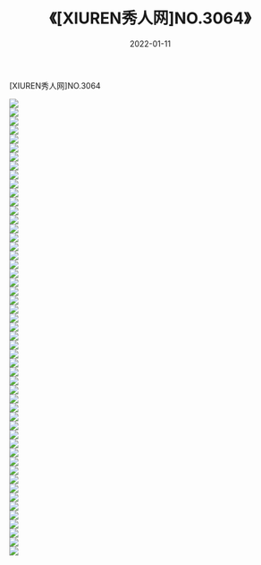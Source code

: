 ﻿---
layout: post
title:  《[XIUREN秀人网]NO.3064》
date:   2022-01-11
img: http://img.660000.xyz/Sharelink/秀人网/秀人网第04部分/[XIUREN秀人网]NO.3064/000.jpg
categories: [美女, 清纯, 唯美]
---

[XIUREN秀人网]NO.3064

 ![](http://img.660000.xyz/Sharelink/秀人网/秀人网第04部分/[XIUREN秀人网]NO.3064/001.jpg) <br>![](http://img.660000.xyz/Sharelink/秀人网/秀人网第04部分/[XIUREN秀人网]NO.3064/002.jpg) <br>![](http://img.660000.xyz/Sharelink/秀人网/秀人网第04部分/[XIUREN秀人网]NO.3064/003.jpg) <br>![](http://img.660000.xyz/Sharelink/秀人网/秀人网第04部分/[XIUREN秀人网]NO.3064/004.jpg) <br>![](http://img.660000.xyz/Sharelink/秀人网/秀人网第04部分/[XIUREN秀人网]NO.3064/005.jpg) <br>![](http://img.660000.xyz/Sharelink/秀人网/秀人网第04部分/[XIUREN秀人网]NO.3064/006.jpg) <br>![](http://img.660000.xyz/Sharelink/秀人网/秀人网第04部分/[XIUREN秀人网]NO.3064/007.jpg) <br>![](http://img.660000.xyz/Sharelink/秀人网/秀人网第04部分/[XIUREN秀人网]NO.3064/008.jpg) <br>![](http://img.660000.xyz/Sharelink/秀人网/秀人网第04部分/[XIUREN秀人网]NO.3064/009.jpg) <br>![](http://img.660000.xyz/Sharelink/秀人网/秀人网第04部分/[XIUREN秀人网]NO.3064/010.jpg) <br>![](http://img.660000.xyz/Sharelink/秀人网/秀人网第04部分/[XIUREN秀人网]NO.3064/011.jpg) <br>![](http://img.660000.xyz/Sharelink/秀人网/秀人网第04部分/[XIUREN秀人网]NO.3064/012.jpg) <br>![](http://img.660000.xyz/Sharelink/秀人网/秀人网第04部分/[XIUREN秀人网]NO.3064/013.jpg) <br>![](http://img.660000.xyz/Sharelink/秀人网/秀人网第04部分/[XIUREN秀人网]NO.3064/014.jpg) <br>![](http://img.660000.xyz/Sharelink/秀人网/秀人网第04部分/[XIUREN秀人网]NO.3064/015.jpg) <br>![](http://img.660000.xyz/Sharelink/秀人网/秀人网第04部分/[XIUREN秀人网]NO.3064/016.jpg) <br>![](http://img.660000.xyz/Sharelink/秀人网/秀人网第04部分/[XIUREN秀人网]NO.3064/017.jpg) <br>![](http://img.660000.xyz/Sharelink/秀人网/秀人网第04部分/[XIUREN秀人网]NO.3064/018.jpg) <br>![](http://img.660000.xyz/Sharelink/秀人网/秀人网第04部分/[XIUREN秀人网]NO.3064/019.jpg) <br>![](http://img.660000.xyz/Sharelink/秀人网/秀人网第04部分/[XIUREN秀人网]NO.3064/020.jpg) <br>![](http://img.660000.xyz/Sharelink/秀人网/秀人网第04部分/[XIUREN秀人网]NO.3064/021.jpg) <br>![](http://img.660000.xyz/Sharelink/秀人网/秀人网第04部分/[XIUREN秀人网]NO.3064/022.jpg) <br>![](http://img.660000.xyz/Sharelink/秀人网/秀人网第04部分/[XIUREN秀人网]NO.3064/023.jpg) <br>![](http://img.660000.xyz/Sharelink/秀人网/秀人网第04部分/[XIUREN秀人网]NO.3064/024.jpg) <br>![](http://img.660000.xyz/Sharelink/秀人网/秀人网第04部分/[XIUREN秀人网]NO.3064/025.jpg) <br>![](http://img.660000.xyz/Sharelink/秀人网/秀人网第04部分/[XIUREN秀人网]NO.3064/026.jpg) <br>![](http://img.660000.xyz/Sharelink/秀人网/秀人网第04部分/[XIUREN秀人网]NO.3064/027.jpg) <br>![](http://img.660000.xyz/Sharelink/秀人网/秀人网第04部分/[XIUREN秀人网]NO.3064/028.jpg) <br>![](http://img.660000.xyz/Sharelink/秀人网/秀人网第04部分/[XIUREN秀人网]NO.3064/029.jpg) <br>![](http://img.660000.xyz/Sharelink/秀人网/秀人网第04部分/[XIUREN秀人网]NO.3064/030.jpg) <br>![](http://img.660000.xyz/Sharelink/秀人网/秀人网第04部分/[XIUREN秀人网]NO.3064/031.jpg) <br>![](http://img.660000.xyz/Sharelink/秀人网/秀人网第04部分/[XIUREN秀人网]NO.3064/032.jpg) <br>![](http://img.660000.xyz/Sharelink/秀人网/秀人网第04部分/[XIUREN秀人网]NO.3064/033.jpg) <br>![](http://img.660000.xyz/Sharelink/秀人网/秀人网第04部分/[XIUREN秀人网]NO.3064/034.jpg) <br>![](http://img.660000.xyz/Sharelink/秀人网/秀人网第04部分/[XIUREN秀人网]NO.3064/035.jpg) <br>![](http://img.660000.xyz/Sharelink/秀人网/秀人网第04部分/[XIUREN秀人网]NO.3064/036.jpg) <br>![](http://img.660000.xyz/Sharelink/秀人网/秀人网第04部分/[XIUREN秀人网]NO.3064/037.jpg) <br>![](http://img.660000.xyz/Sharelink/秀人网/秀人网第04部分/[XIUREN秀人网]NO.3064/038.jpg) <br>![](http://img.660000.xyz/Sharelink/秀人网/秀人网第04部分/[XIUREN秀人网]NO.3064/039.jpg) <br>![](http://img.660000.xyz/Sharelink/秀人网/秀人网第04部分/[XIUREN秀人网]NO.3064/040.jpg) <br>![](http://img.660000.xyz/Sharelink/秀人网/秀人网第04部分/[XIUREN秀人网]NO.3064/041.jpg) <br>![](http://img.660000.xyz/Sharelink/秀人网/秀人网第04部分/[XIUREN秀人网]NO.3064/042.jpg) <br>![](http://img.660000.xyz/Sharelink/秀人网/秀人网第04部分/[XIUREN秀人网]NO.3064/043.jpg) <br>![](http://img.660000.xyz/Sharelink/秀人网/秀人网第04部分/[XIUREN秀人网]NO.3064/044.jpg) <br>![](http://img.660000.xyz/Sharelink/秀人网/秀人网第04部分/[XIUREN秀人网]NO.3064/045.jpg) <br>![](http://img.660000.xyz/Sharelink/秀人网/秀人网第04部分/[XIUREN秀人网]NO.3064/046.jpg) <br>![](http://img.660000.xyz/Sharelink/秀人网/秀人网第04部分/[XIUREN秀人网]NO.3064/047.jpg) <br>![](http://img.660000.xyz/Sharelink/秀人网/秀人网第04部分/[XIUREN秀人网]NO.3064/048.jpg) <br>![](http://img.660000.xyz/Sharelink/秀人网/秀人网第04部分/[XIUREN秀人网]NO.3064/049.jpg) <br>![](http://img.660000.xyz/Sharelink/秀人网/秀人网第04部分/[XIUREN秀人网]NO.3064/050.jpg) <br>![](http://img.660000.xyz/Sharelink/秀人网/秀人网第04部分/[XIUREN秀人网]NO.3064/051.jpg) <br>